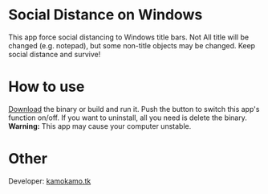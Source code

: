 # Social Distance on Windows
This app force social distancing to Windows title bars. Not All title will be changed (e.g. notepad), but some non-title objects may be changed. Keep social distance and survive!

# How to use
[Download](https://github.com/comradeKamoKamo/socialDistanceOnWindows/raw/master/socialDistanceOnWindows.exe)
the binary or build and run it. Push the button to switch this app's function on/off. If you want to uninstall, all you need is delete the binary.   
**Warning:** This app may cause your computer unstable.

# Other
Developer: [kamokamo.tk](https://kamokamo.tk)
